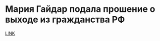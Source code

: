 # Мария Гайдар подала прошение о выходе из гражданства РФ



[LINK](https://varlamov.ru/1945069.html)